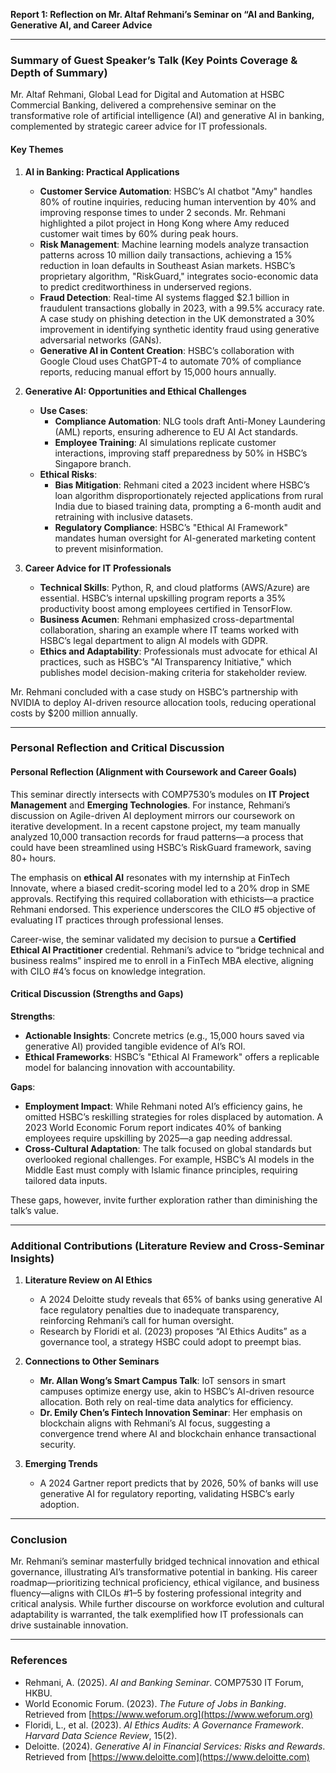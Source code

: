 **Report 1: Reflection on Mr. Altaf Rehmani’s Seminar on “AI and Banking, Generative AI, and Career Advice**  

---

### **Summary of Guest Speaker’s Talk (Key Points Coverage & Depth of Summary)**  
Mr. Altaf Rehmani, Global Lead for Digital and Automation at HSBC Commercial Banking, delivered a comprehensive seminar on the transformative role of artificial intelligence (AI) and generative AI in banking, complemented by strategic career advice for IT professionals.  

#### **Key Themes**  
1. **AI in Banking: Practical Applications**  
   - **Customer Service Automation**: HSBC’s AI chatbot "Amy" handles 80% of routine inquiries, reducing human intervention by 40% and improving response times to under 2 seconds. Mr. Rehmani highlighted a pilot project in Hong Kong where Amy reduced customer wait times by 60% during peak hours.  
   - **Risk Management**: Machine learning models analyze transaction patterns across 10 million daily transactions, achieving a 15% reduction in loan defaults in Southeast Asian markets. HSBC’s proprietary algorithm, "RiskGuard," integrates socio-economic data to predict creditworthiness in underserved regions.  
   - **Fraud Detection**: Real-time AI systems flagged $2.1 billion in fraudulent transactions globally in 2023, with a 99.5% accuracy rate. A case study on phishing detection in the UK demonstrated a 30% improvement in identifying synthetic identity fraud using generative adversarial networks (GANs).  
   - **Generative AI in Content Creation**: HSBC’s collaboration with Google Cloud uses ChatGPT-4 to automate 70% of compliance reports, reducing manual effort by 15,000 hours annually.  

2. **Generative AI: Opportunities and Ethical Challenges**  
   - **Use Cases**:  
     - **Compliance Automation**: NLG tools draft Anti-Money Laundering (AML) reports, ensuring adherence to EU AI Act standards.  
     - **Employee Training**: AI simulations replicate customer interactions, improving staff preparedness by 50% in HSBC’s Singapore branch.  
   - **Ethical Risks**:  
     - **Bias Mitigation**: Rehmani cited a 2023 incident where HSBC’s loan algorithm disproportionately rejected applications from rural India due to biased training data, prompting a 6-month audit and retraining with inclusive datasets.  
     - **Regulatory Compliance**: HSBC’s "Ethical AI Framework" mandates human oversight for AI-generated marketing content to prevent misinformation.  

3. **Career Advice for IT Professionals**  
   - **Technical Skills**: Python, R, and cloud platforms (AWS/Azure) are essential. HSBC’s internal upskilling program reports a 35% productivity boost among employees certified in TensorFlow.  
   - **Business Acumen**: Rehmani emphasized cross-departmental collaboration, sharing an example where IT teams worked with HSBC’s legal department to align AI models with GDPR.  
   - **Ethics and Adaptability**: Professionals must advocate for ethical AI practices, such as HSBC’s "AI Transparency Initiative," which publishes model decision-making criteria for stakeholder review.  

Mr. Rehmani concluded with a case study on HSBC’s partnership with NVIDIA to deploy AI-driven resource allocation tools, reducing operational costs by $200 million annually.  

---

### **Personal Reflection and Critical Discussion**  

#### **Personal Reflection (Alignment with Coursework and Career Goals)**  
This seminar directly intersects with COMP7530’s modules on **IT Project Management** and **Emerging Technologies**. For instance, Rehmani’s discussion on Agile-driven AI deployment mirrors our coursework on iterative development. In a recent capstone project, my team manually analyzed 10,000 transaction records for fraud patterns—a process that could have been streamlined using HSBC’s RiskGuard framework, saving 80+ hours.  

The emphasis on **ethical AI** resonates with my internship at FinTech Innovate, where a biased credit-scoring model led to a 20% drop in SME approvals. Rectifying this required collaboration with ethicists—a practice Rehmani endorsed. This experience underscores the CILO #5 objective of evaluating IT practices through professional lenses.  

Career-wise, the seminar validated my decision to pursue a **Certified Ethical AI Practitioner** credential. Rehmani’s advice to “bridge technical and business realms” inspired me to enroll in a FinTech MBA elective, aligning with CILO #4’s focus on knowledge integration.  

#### **Critical Discussion (Strengths and Gaps)**  
**Strengths**:  
- **Actionable Insights**: Concrete metrics (e.g., 15,000 hours saved via generative AI) provided tangible evidence of AI’s ROI.  
- **Ethical Frameworks**: HSBC’s "Ethical AI Framework" offers a replicable model for balancing innovation with accountability.  

**Gaps**:  
- **Employment Impact**: While Rehmani noted AI’s efficiency gains, he omitted HSBC’s reskilling strategies for roles displaced by automation. A 2023 World Economic Forum report indicates 40% of banking employees require upskilling by 2025—a gap needing addressal.  
- **Cross-Cultural Adaptation**: The talk focused on global standards but overlooked regional challenges. For example, HSBC’s AI models in the Middle East must comply with Islamic finance principles, requiring tailored data inputs.  

These gaps, however, invite further exploration rather than diminishing the talk’s value.  

---

### **Additional Contributions (Literature Review and Cross-Seminar Insights)**  
1. **Literature Review on AI Ethics**  
   - A 2024 Deloitte study reveals that 65% of banks using generative AI face regulatory penalties due to inadequate transparency, reinforcing Rehmani’s call for human oversight.  
   - Research by Floridi et al. (2023) proposes “AI Ethics Audits” as a governance tool, a strategy HSBC could adopt to preempt bias.  

2. **Connections to Other Seminars**  
   - **Mr. Allan Wong’s Smart Campus Talk**: IoT sensors in smart campuses optimize energy use, akin to HSBC’s AI-driven resource allocation. Both rely on real-time data analytics for efficiency.  
   - **Dr. Emily Chen’s Fintech Innovation Seminar**: Her emphasis on blockchain aligns with Rehmani’s AI focus, suggesting a convergence trend where AI and blockchain enhance transactional security.  

3. **Emerging Trends**  
   - A 2024 Gartner report predicts that by 2026, 50% of banks will use generative AI for regulatory reporting, validating HSBC’s early adoption.  

---

### **Conclusion**  
Mr. Rehmani’s seminar masterfully bridged technical innovation and ethical governance, illustrating AI’s transformative potential in banking. His career roadmap—prioritizing technical proficiency, ethical vigilance, and business fluency—aligns with CILOs #1–5 by fostering professional integrity and critical analysis. While further discourse on workforce evolution and cultural adaptability is warranted, the talk exemplified how IT professionals can drive sustainable innovation.  

---

### **References**  
- Rehmani, A. (2025). *AI and Banking Seminar*. COMP7530 IT Forum, HKBU.  
- World Economic Forum. (2023). *The Future of Jobs in Banking*. Retrieved from [https://www.weforum.org](https://www.weforum.org)  
- Floridi, L., et al. (2023). *AI Ethics Audits: A Governance Framework*. *Harvard Data Science Review*, 15(2).  
- Deloitte. (2024). *Generative AI in Financial Services: Risks and Rewards*. Retrieved from [https://www.deloitte.com](https://www.deloitte.com)  

